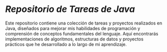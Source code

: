 # *Repositorio de Tareas de Java*

Este repositorio contiene una colección de tareas y proyectos realizados en Java, diseñados para mejorar mis habilidades de programación y comprensión de conceptos fundamentales del lenguaje. Aquí encontrarás implementaciones de algoritmos, estructuras de datos y proyectos prácticos que he desarrollado a lo largo de mi aprendizaje.


